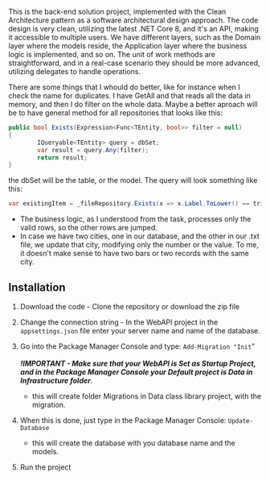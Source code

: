 This is the back-end solution project, implemented with the Clean Architecture pattern as a software architectural design approach. The code design is very clean, utilizing the latest .NET Core 8, and it's an API, making it accessible to multiple users. We have different layers, such as the Domain layer where the models reside, the Application layer where the business logic is implemented, and so on. The unit of work methods are straightforward, and in a real-case scenario they should be more advanced, utilizing delegates to handle operations.

There are some things that I whould do better, like for instance when I check the name for duplicates. I have GetAll and that reads all the data in memory, and then I do filter on the whole data.
Maybe a better aproach will be to have general method for all repositories that looks like this:
```cs
public bool Exists(Expression<Func<TEntity, bool>> filter = null)
{
        IQueryable<TEntity> query = dbSet;
        var result = query.Any(filter);
        return result;
}
```
the dbSet will be the table, or the model. The query will look something like this: 
```cs
var existingItem = _fileRepository.Exists(x => x.Label.ToLower() == trimedCellItem[2].ToLower().ToString());
````

- The business logic, as I understood from the task, processes only the valid rows, so the other rows are jumped. 
- In case we have two cities, one in our database, and the other in our .txt file, we update that city, modifying only the number or the value. To me, it doesn't make sense to have two bars or two records with the same city.

## Installation

1.  Download the code - Clone the repository or download the zip file

2.  Change the connection string - In the WebAPI project in the ```appsettings.json``` file enter your server name 
    and name of the database.

3.  Go into the Package Manager Console and type: ```Add-Migration "Init```"
    <br />
    <br />
    ***!IMPORTANT - Make sure that your WebAPI is Set as Startup Project, and in the Package Manager Console your Default project is Data in Infrastructure folder***.
    - this will create folder Migrations in Data class library project, with the migration. 
      
4.  When this is done, just type in the Package Manager Console: ```Update-Database```
    - this will create the database with you database name and the models.
    
5.  Run the project
